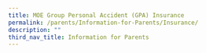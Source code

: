 ```yaml
---
title: MOE Group Personal Accident (GPA) Insurance
permalink: /parents/Information-for-Parents/Insurance/
description: ""
third_nav_title: Information for Parents
---
```

